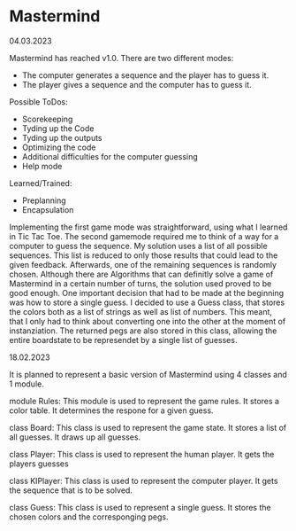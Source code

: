 # Mastermind
04.03.2023

Mastermind has reached v1.0. 
There are two different modes: 
- The computer generates a sequence and the player has to guess it.
- The player gives a sequence and the computer has to guess it.

Possible ToDos:
- Scorekeeping
- Tyding up the Code
- Tyding up the outputs
- Optimizing the code
- Additional difficulties for the computer guessing
- Help mode

Learned/Trained:

- Preplanning
- Encapsulation


Implementing the first game mode was straightforward, using what I learned in Tic Tac Toe.
The second gamemode required me to think of a way for a computer to guess the sequence. My solution uses a list of all possible sequences. This list is reduced to only those results that could lead to the given feedback. Afterwards, one of the remaining sequences is randomly chosen. Although there are Algorithms that can definitly solve a game of Mastermind in a certain number of turns, the solution used proved to be good enough.
One important decision that had to be made at the beginning was how to store a single guess.
I decided to use a Guess class, that stores the colors both as a list of strings as well as list of numbers. This meant, that I only had to think about converting one into the other at the moment of instanziation. The returned pegs are also stored in this class, allowing the entire boardstate to be represendet by a single list of guesses.


18.02.2023

It is planned to represent a basic version of Mastermind using 4 classes and 1 module.

module Rules:   This module is used to represent the game rules.
                It stores a color table.
                It determines the respone for a given guess.

class Board:    This class is used to represent the game state.
                It stores a list of all guesses.
                It draws up all guesses.

class Player:   This class is used to represent the human player.
                It gets the players guesses

class KIPlayer: This class is used to represent the computer player.
                It gets the sequence that is to be solved.

class Guess:    This class is used to represent a single guess.
                It stores the chosen colors and the corresponging pegs.
